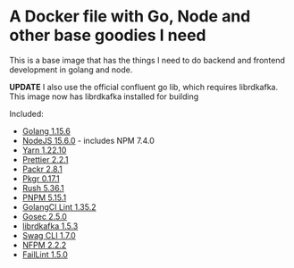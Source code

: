 # A Docker file with Go, Node and other base goodies I need

This is a base image that has the things I need to do backend and frontend development in golang and node.

**UPDATE** I also use the official confluent go lib, which requires librdkafka. This image now has librdkafka installed for building

Included:

- [Golang 1.15.6](https://golang.org/)
- [NodeJS 15.6.0](https://nodejs.org/en/) - includes NPM 7.4.0
- [Yarn 1.22.10](https://www.npmjs.com/package/yarn)
- [Prettier 2.2.1](https://www.npmjs.com/package/prettier)
- [Packr 2.8.1](https://github.com/gobuffalo/packr)
- [Pkgr 0.17.1](https://github.com/markbates/pkger)
- [Rush 5.36.1](https://www.npmjs.com/package/@microsoft/rush)
- [PNPM 5.15.1](https://www.npmjs.com/package/pnpm)
- [GolangCI Lint 1.35.2](https://github.com/golangci/golangci-lint)
- [Gosec 2.5.0](https://github.com/securego/gosec)
- [librdkafka 1.5.3](https://github.com/edenhill/librdkafka)
- [Swag CLI 1.7.0](https://github.com/swaggo/swag)
- [NFPM 2.2.2](https://github.com/goreleaser/nfpm)
- [FailLint 1.5.0](https://github.com/fatih/faillint)

